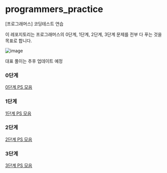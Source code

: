 # programmers_practice
[프로그래머스] 코딩테스트 연습

이 레포지토리는 프로그래머스의 0단계, 1단계, 2단계, 3단계 문제를 전부 다 푸는 것을 목표로 합니다.

![image](https://github.com/codesejin/programmers_practice/assets/101460733/5ba37e1b-de6b-4738-9c6d-443e15f88eca)


대표 풀이는 추후 업데이트 예정

### 0단계

[0단계 PS 모음](https://github.com/codesejin/programmers_practice/tree/master/LV_0)

### 1단계

[1단계 PS 모음](https://github.com/codesejin/programmers_practice/tree/master/LV_1)

### 2단계

[2단계 PS 모음](https://github.com/codesejin/programmers_practice/tree/master/LV_2)

### 3단계
[3단계 PS 모음](https://github.com/codesejin/programmers_practice/tree/master/LV_3)
